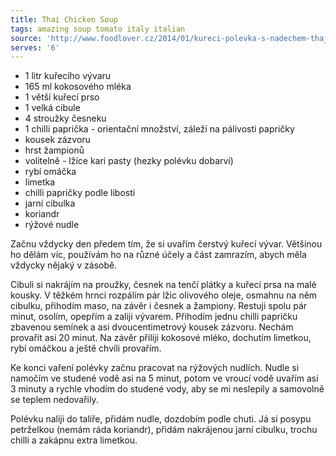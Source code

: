 ```yaml
---
title: Thai Chicken Soup
tags: amazing soup tomato italy italian
source: 'http://www.foodlover.cz/2014/01/kureci-polevka-s-nadechem-thajska.html'
serves: '6'
---
```

* 1 litr kuřecího vývaru
* 165 ml kokosového mléka
* 1 větší kuřecí prso
* 1 velká cibule
* 4 stroužky česneku
* 1 chilli paprička - orientační množství, záleží na pálivosti papričky
* kousek zázvoru
* hrst žampionů
* volitelně - lžíce kari pasty (hezky polévku dobarví)
* rybí omáčka
* limetka
* chilli papričky podle libosti
* jarní cibulka
* koriandr
* rýžové nudle

Začnu vždycky den předem tím, že si uvařím čerstvý kuřecí vývar. Většinou ho dělám víc, používám ho na různé účely a část zamrazím, abych měla vždycky nějaký v zásobě.

Cibuli si nakrájím na proužky, česnek na tenčí plátky a kuřecí prsa na malé kousky. V těžkém hrnci rozpálím pár lžic olivového oleje, osmahnu na něm cibulku, přihodím maso, na závěr i česnek a žampiony. Restuji spolu pár minut, osolím, opepřím a zaliji vývarem. Přihodím jednu chilli papričku zbavenou semínek a asi dvoucentimetrový kousek zázvoru. Nechám provařit asi 20 minut. Na závěr přiliji kokosové mléko, dochutím limetkou, rybí omáčkou a ještě chvíli provařím.

Ke konci vaření polévky začnu pracovat na rýžových nudlích. Nudle si namočím ve studené vodě asi na 5 minut, potom ve vroucí vodě uvařím asi 3 minuty a rychle vhodím do studené vody, aby se mi neslepily a samovolně se teplem nedovařily.

Polévku naliji do talíře, přidám nudle, dozdobím podle chuti. Já si posypu petrželkou (nemám ráda koriandr), přidám nakrájenou jarní cibulku, trochu chilli a zakápnu extra limetkou.
